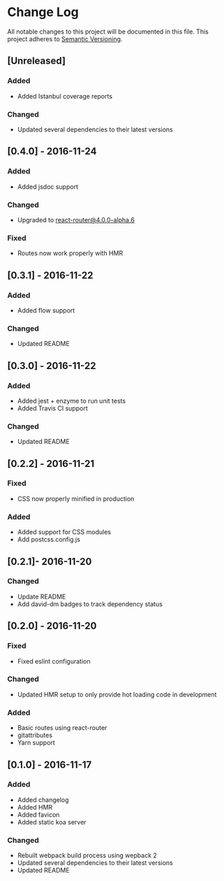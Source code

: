 # Change Log
All notable changes to this project will be documented in this file.
This project adheres to [Semantic Versioning](http://semver.org).

## [Unreleased]
### Added
- Added Istanbul coverage reports

### Changed
- Updated several dependencies to their latest versions

## [0.4.0] - 2016-11-24
### Added
- Added jsdoc support

### Changed
- Upgraded to react-router@4.0.0-alpha.6

### Fixed
- Routes now work properly with HMR

## [0.3.1] - 2016-11-22
### Added
- Added flow support

### Changed
- Updated README

## [0.3.0] - 2016-11-22
### Added
- Added jest + enzyme to run unit tests
- Added Travis CI support

### Changed
- Updated README

## [0.2.2] - 2016-11-21
### Fixed
- CSS now properly minified in production

### Added
- Added support for CSS modules
- Add postcss.config.js

## [0.2.1]- 2016-11-20
### Changed
- Update README
- Add david-dm badges to track dependency status

## [0.2.0] - 2016-11-20
### Fixed
- Fixed eslint configuration

### Changed
- Updated HMR setup to only provide hot loading code in development

### Added
- Basic routes using react-router
- gitattributes
- Yarn support

## [0.1.0] - 2016-11-17
### Added
- Added changelog
- Added HMR
- Added favicon
- Added static koa server

### Changed
- Rebuilt webpack build process using wepback 2
- Updated several dependencies to their latest versions
- Updated README